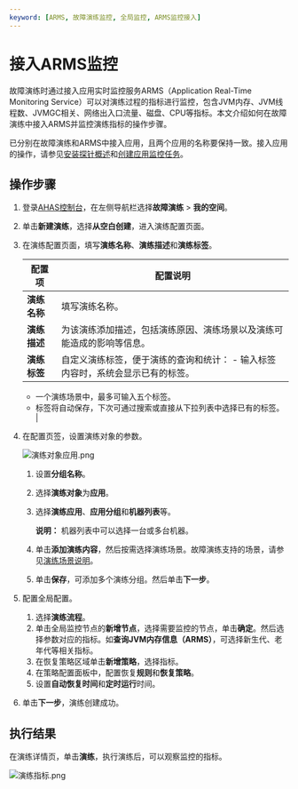 ```yaml
---
keyword: [ARMS, 故障演练监控, 全局监控, ARMS监控接入]
---
```


# 接入ARMS监控

故障演练时通过接入应用实时监控服务ARMS（Application Real-Time Monitoring Service）可以对演练过程的指标进行监控，包含JVM内存、JVM线程数、JVMGC相关、网络出入口流量、磁盘、CPU等指标。本文介绍如何在故障演练中接入ARMS并监控演练指标的操作步骤。

已分别在故障演练和ARMS中接入应用，且两个应用的名称要保持一致。接入应用的操作，请参见[安装探针概述](/cn.zh-CN/故障演练/接入应用/安装探针概述.md)和[创建应用监控任务](/cn.zh-CN/快速入门/创建应用监控任务.md)。

## 操作步骤

1.  登录[AHAS控制台](https://ahas.console.aliyun.com)，在左侧导航栏选择**故障演练** \> **我的空间**。

2.  单击**新建演练**，选择**从空白创建**，进入演练配置页面。

3.  在演练配置页面，填写**演练名称**、**演练描述**和**演练标签**。

    |配置项|配置说明|
    |---|----|
    |**演练名称**|填写演练名称。|
    |**演练描述**|为该演练添加描述，包括演练原因、演练场景以及演练可能造成的影响等信息。|
    |**演练标签**|自定义演练标签，便于演练的查询和统计：    -   输入标签内容时，系统会显示已有的标签。
    -   一个演练场景中，最多可输入五个标签。
    -   标签将自动保存，下次可通过搜索或直接从下拉列表中选择已有的标签。 |

4.  在配置页签，设置演练对象的参数。

    ![演练对象应用.png](https://static-aliyun-doc.oss-accelerate.aliyuncs.com/assets/img/zh-CN/6518029951/p133160.png)

    1.  设置**分组名称**。
    2.  选择**演练对象**为**应用**。
    3.  选择**演练应用**、**应用分组**和**机器列表**等。

        **说明：** 机器列表中可以选择一台或多台机器。

    4.  单击**添加演练内容**，然后按需选择演练场景。故障演练支持的场景，请参见[演练场景说明](/cn.zh-CN/故障演练/演练场景/演练场景说明.md)。
    5.  单击**保存**，可添加多个演练分组。然后单击**下一步**。
5.  配置全局配置。

    1.  选择**演练流程**。
    2.  单击全局监控节点的**新增节点**，选择需要监控的节点，单击**确定**。然后选择参数对应的指标。如**查询JVM内存信息（ARMS）**，可选择新生代、老年代等相关指标。
    3.  在恢复策略区域单击**新增策略**，选择指标。
    4.  在策略配置面板中，配置恢复**规则**和**恢复策略**。
    5.  设置**自动恢复时间**和**定时运行**时间。
6.  单击**下一步**，演练创建成功。


## 执行结果

在演练详情页，单击**演练**，执行演练后，可以观察监控的指标。

![演练指标.png](https://static-aliyun-doc.oss-accelerate.aliyuncs.com/assets/img/zh-CN/6518029951/p133166.png)

